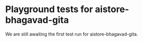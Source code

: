 # Playground tests for aistore-bhagavad-gita
We are still awaiting the first test run for aistore-bhagavad-gita.
